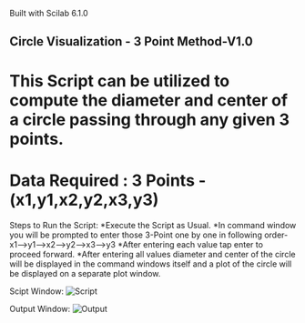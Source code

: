 Built with Scilab 6.1.0

Circle Visualization - 3 Point Method-V1.0
------------------------------------------------------------------
This Script can be utilized to compute the diameter and center of a circle
passing through any given 3 points.
==================================================================
Data Required : 3 Points - (x1,y1,x2,y2,x3,y3)
==================================================================
Steps to Run the Script:
*Execute the Script as Usual.
*In command window you will be prompted to enter those 3-Point one by one in
following order- x1-->y1-->x2-->y2-->x3-->y3
*After entering each value tap enter to proceed forward.
*After entering all values diameter and center of the circle will be displayed
in the command windows itself and a plot of the circle will be displayed on a
separate plot window.

Scipt Window:
![Script](https://user-images.githubusercontent.com/35322637/114135675-395b6f80-9927-11eb-9917-30e70bc52b18.png)

Output Window:
![Output](https://user-images.githubusercontent.com/35322637/114135720-49734f00-9927-11eb-80f1-fb51ae4c5f00.png)
